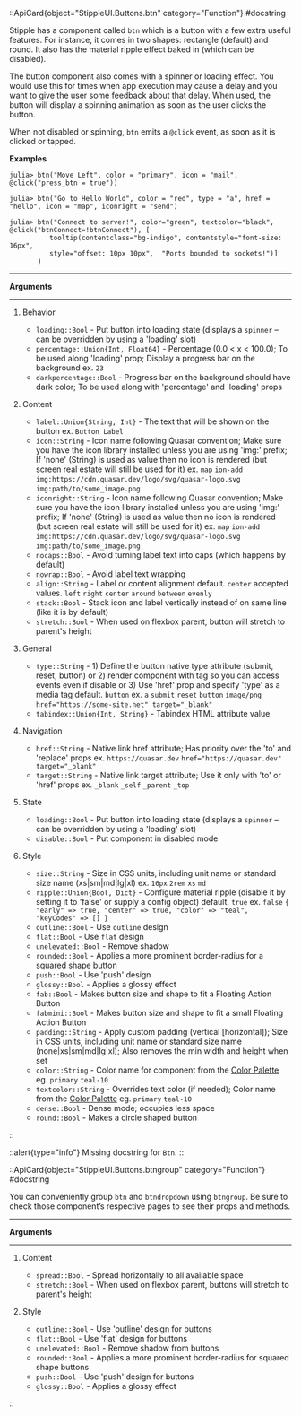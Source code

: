 

::ApiCard{object="StippleUI.Buttons.btn" category="Function"}
#docstring


Stipple has a component called `btn` which is a button with a few extra useful features. For instance, it comes in two shapes: rectangle (default) and round. It also has the material ripple effect baked in (which can be disabled).

The button component also comes with a spinner or loading effect. You would use this for times when app execution may cause a delay and you want to give the user some feedback about that delay. When used, the button will display a spinning animation as soon as the user clicks the button.

When not disabled or spinning, `btn` emits a `@click` event, as soon as it is clicked or tapped.

**Examples**

```
julia> btn("Move Left", color = "primary", icon = "mail", @click("press_btn = true"))

julia> btn("Go to Hello World", color = "red", type = "a", href = "hello", icon = "map", iconright = "send")

julia> btn("Connect to server!", color="green", textcolor="black", @click("btnConnect=!btnConnect"), [
          tooltip(contentclass="bg-indigo", contentstyle="font-size: 16px", 
          style="offset: 10px 10px",  "Ports bounded to sockets!")]
       )       
```

---

**Arguments**

---

1. Behavior

      * `loading::Bool` - Put button into loading state (displays a `spinner` – can be overridden by using a 'loading' slot)
      * `percentage::Union{Int, Float64}` - Percentage (0.0 < x < 100.0); To be used along 'loading' prop; Display a progress bar on the background ex. `23`
      * `darkpercentage::Bool` - Progress bar on the background should have dark color; To be used along with 'percentage' and 'loading' props
2. Content

      * `label::Union{String, Int}` - The text that will be shown on the button ex. `Button Label`
      * `icon::String` - Icon name following Quasar convention; Make sure you have the icon library installed unless you are using 'img:' prefix; If 'none' (String) is used as value then no icon is rendered (but screen real estate will still be used for it) ex. `map` `ion-add` `img:https://cdn.quasar.dev/logo/svg/quasar-logo.svg` `img:path/to/some_image.png`
      * `iconright::String` - Icon name following Quasar convention; Make sure you have the icon library installed unless you are using 'img:' prefix; If 'none' (String) is used as value then no icon is rendered (but screen real estate will still be used for it) ex. `map` `ion-add` `img:https://cdn.quasar.dev/logo/svg/quasar-logo.svg` `img:path/to/some_image.png`
      * `nocaps::Bool` - Avoid turning label text into caps (which happens by default)
      * `nowrap::Bool` - Avoid label text wrapping
      * `align::String` - Label or content alignment default. `center` accepted values. `left` `right` `center` `around` `between` `evenly`
      * `stack::Bool` - Stack icon and label vertically instead of on same line (like it is by default)
      * `stretch::Bool` - When used on flexbox parent, button will stretch to parent's height
3. General

      * `type::String` - 1) Define the button native type attribute (submit, reset, button) or 2) render component with <a> tag so you can access events even if disable or 3) Use 'href' prop and specify 'type' as a media tag default. `button` ex. `a` `submit` `reset` `button` `image/png` `href="https://some-site.net" target="_blank"`
      * `tabindex::Union{Int, String}` - Tabindex HTML attribute value
4. Navigation

      * `href::String` - Native <a> link href attribute; Has priority over the 'to' and 'replace' props ex. `https://quasar.dev` `href="https://quasar.dev" target="_blank"`
      * `target::String` - Native <a> link target attribute; Use it only with 'to' or 'href' props ex. `_blank` `_self` `_parent` `_top`
5. State

      * `loading::Bool` - Put button into loading state (displays a `spinner` – can be overridden by using a 'loading' slot)
      * `disable::Bool` - Put component in disabled mode
6. Style

      * `size::String` - Size in CSS units, including unit name or standard size name (xs|sm|md|lg|xl) ex. `16px` `2rem` `xs` `md`
      * `ripple::Union{Bool, Dict}` - Configure material ripple (disable it by setting it to 'false' or supply a config object) default. `true` ex. `false` `{ "early" => true, "center" => true, "color" => "teal", "keyCodes" => [] }`
      * `outline::Bool` - Use `outline` design
      * `flat::Bool` - Use `flat` design
      * `unelevated::Bool` - Remove shadow
      * `rounded::Bool` - Applies a more prominent border-radius for a squared shape button
      * `push::Bool` - Use 'push' design
      * `glossy::Bool` - Applies a glossy effect
      * `fab::Bool` - Makes button size and shape to fit a Floating Action Button
      * `fabmini::Bool` - Makes button size and shape to fit a small Floating Action Button
      * `padding::String` - Apply custom padding (vertical [horizontal]); Size in CSS units, including unit name or standard size name (none|xs|sm|md|lg|xl); Also removes the min width and height when set
      * `color::String` - Color name for component from the [Color Palette](https://quasar.dev/style/color-palette) eg. `primary` `teal-10`
      * `textcolor::String` - Overrides text color (if needed); Color name from the [Color Palette](https://quasar.dev/style/color-palette) eg. `primary` `teal-10`
      * `dense::Bool` - Dense mode; occupies less space
      * `round::Bool` - Makes a circle shaped button

::

::alert{type="info"}Missing docstring for `Btn`. ::


::ApiCard{object="StippleUI.Buttons.btngroup" category="Function"}
#docstring


You can conveniently group `btn` and `btndropdown` using `btngroup`. Be sure to check those component’s respective pages to see their props and methods.

---

**Arguments**

---

1. Content

      * `spread::Bool` - Spread horizontally to all available space
      * `stretch::Bool` - When used on flexbox parent, buttons will stretch to parent's height
2. Style

      * `outline::Bool` - Use 'outline' design for buttons
      * `flat::Bool` - Use 'flat' design for buttons
      * `unelevated::Bool` - Remove shadow from buttons
      * `rounded::Bool` - Applies a more prominent border-radius for squared shape buttons
      * `push::Bool` - Use 'push' design for buttons
      * `glossy::Bool` - Applies a glossy effect

::
